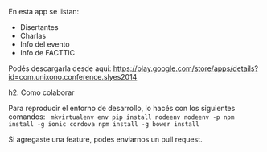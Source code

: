 En esta app se listan:
* Disertantes
* Charlas
* Info del evento
* Info de FACTTIC 

Podés descargarla desde aqui: https://play.google.com/store/apps/details?id=com.unixono.conference.slyes2014

h2. Como colaborar

Para reproducir el entorno de desarrollo, lo hacés con los siguientes comandos:
<code>
mkvirtualenv env
pip install nodeenv
nodeenv -p
npm install -g ionic cordova
npm install -g
bower install
</code>

Si agregaste una feature, podes enviarnos un pull request.

